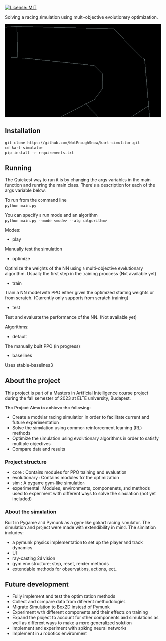 
[![License: MIT](https://img.shields.io/badge/License-MIT-yellow.svg)](https://opensource.org/licenses/MIT)


Solving a racing simulation using multi-objective evolutionary optimization.

![demonstration](media/speedy.gif)

## Installation

```
git clone https://github.com/NotEnoughSnow/kart-simulator.git
cd kart-simulator
pip install -r requirements.txt
```

## Running 

The Quickest way to run it is by changing the args variables in the main function and running the main class.
There's a description for each of the args variable below.

To run from the command line <br>
`python main.py`

You can specify a run mode and an algorithm<br>
`python main.py --mode <mode> --alg <algorithm>`

Modes:

- play

Manually test the simulation

- optimize

Optimize the weights of the NN using a multi-objective evolutionary algorithm. Usually the first step in the training proccess
(Not available yet)

- train

Train a NN model with PPO either given the optimized starting weights or from scratch.
(Currently only supports from scratch training)

- test

Test and evaluate the performance of the NN.
(Not available yet)

Algorithms:

- default

The manually built PPO (in progress)

- baselines

Uses stable-baselines3 


## About the project

This project is part of a Masters in Artificial Intelligence course project during the fall semester of 2023 at ELTE university, Budapest.

The Project Aims to achieve the following:
- Create a modular racing simulation in order to facilitate current and future experimentation
- Solve the simulation using common reinforcement learning (RL) methods
- Optimize the simulation using evolutionary algorithms in order to satisfy multiple objectives
- Compare data and results

### Project structure

- core : Contains modules for PPO training and evaluation
- evolutionary : Contains modules for the optimization
- sim : A pygame gym-like simulation
- experimental : Modules, environments, componenets, and methods used to experiment with different ways to solve the simulation (not yet included)

### About the simulation

Built in Pygame and Pymunk as a gym-like gokart racing simulator. The simulation and project were made with extendibility in mind.
The simlation includes:
- a pymunk physics implementation to set up the player and track dynamics
- UI
- ray-casting 2d vision
- gym env structure; step, reset, render methods
- extendable methods for observations, actions, ect.. 

## Future development

- Fully implement and test the optimization methods
- Collect and compare data from different methodologies
- Migrate Simulation to Box2D instead of Pymunk
- Experiment with different components and their effects on training
- Expand the project to account for other components and simulations as well as different ways to make a more generalized solution
- Implement and experiment with spiking neural networks
- Implement in a robotics environment
